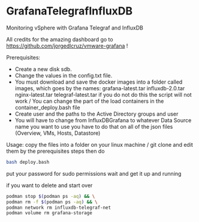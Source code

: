 # GrafanaTelegrafInfluxDB
Monitoring vSphere with Grafana Telegraf and InfluxDB

All credits for the amazing dashboard go to https://github.com/jorgedlcruz/vmware-grafana !

Prerequisites:
- Create a new disk sdb.
- Change the values in the config.txt file.
- You must download and save the docker images into a folder called images, which goes by the names:
  grafana-latest.tar
  influxdb-2.0.tar
  nginx-latest.tar
  telegraf-latest.tar
  if you do not do this the script will not work / You can change the part of the load containers in the container_deploy.bash file
- Create user and the paths to the Active Directory groups and user
- You will have to change from InfluxDBGrafana to whatever Data Source name you want to use you have to do that on all of the json files (Overview, VMs, Hosts, Datastore)


Usage:
copy the files into a folder on your linux machine / git clone and edit them by the prerequisites steps
then do
```bash
bash deploy.bash
```
put your password for sudo permissions
wait and get it up and running

if you want to delete and start over
```bash
podman stop $(podman ps -aq) && \
podman rm -f $(podman ps -aq) && \
podman network rm influxdb-telegraf-net
podman volume rm grafana-storage
```
